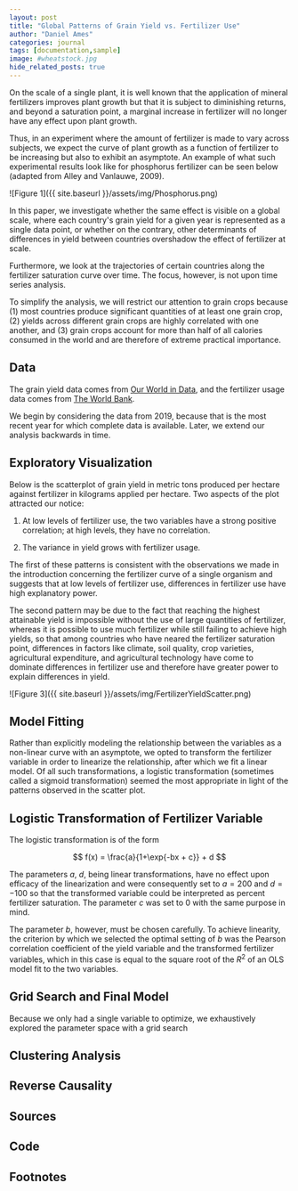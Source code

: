 ```yaml
---
layout: post
title: "Global Patterns of Grain Yield vs. Fertilizer Use"
author: "Daniel Ames"
categories: journal
tags: [documentation,sample]
image: #wheatstock.jpg
hide_related_posts: true
---
```


On the scale of a single plant, it is well known that the application of mineral fertilizers improves plant growth but that it is subject to diminishing returns, and beyond a saturation point, a marginal increase in fertilizer will no longer have any effect upon plant growth.

Thus, in an experiment where the amount of fertilizer is made to vary across subjects, we expect the curve of plant growth as a function of fertilizer to be increasing but also to exhibit an asymptote. An example of what such experimental results look like for phosphorus fertilizer can be seen below (adapted from Alley and Vanlauwe, 2009).

![Figure 1]({{ site.baseurl }}/assets/img/Phosphorus.png)

In this paper, we investigate whether the same effect is visible on a global scale, where each country's grain yield for a given year is represented as a single data point, or whether on the contrary, other determinants of differences in yield between countries overshadow the effect of fertilizer at scale. 

Furthermore, we look at the trajectories of certain countries along the fertilizer saturation curve over time. The focus, however, is not upon time series analysis.

To simplify the analysis, we will restrict our attention to grain crops because (1) most countries produce significant quantities of at least one grain crop, (2) yields across different grain crops are highly correlated with one another, and (3) grain crops account for more than half of all calories consumed in the world and are therefore of extreme practical importance.

## Data

The grain yield data comes from [Our World in Data](https://ourworldindata.org/crop-yields), and the fertilizer usage data comes from [The World Bank](https://data.worldbank.org/indicator/AG.CON.FERT.PT.ZS).

We begin by considering the data from 2019, because that is the most recent year for which complete data is available. Later, we extend our analysis backwards in time.

## Exploratory Visualization

Below is the scatterplot of grain yield in metric tons produced per hectare against fertilizer in kilograms applied per hectare. Two aspects of the plot attracted our notice:

1. At low levels of fertilizer use, the two variables have a strong positive correlation; at high levels, they have no correlation.

2. The variance in yield grows with fertilizer usage.

The first of these patterns is consistent with the observations we made in the introduction concerning the fertilizer curve of a single organism and suggests that at low levels of fertilizer use, differences in fertilizer use have high explanatory power.

The second pattern may be due to the fact that reaching the highest attainable yield is impossible without the use of large quantities of fertilizer, whereas it is possible to use much fertilizer while still failing to achieve high yields, so that among countries who have neared the fertilizer saturation point, differences in factors like climate, soil quality, crop varieties, agricultural expenditure, and agricultural technology have come to dominate differences in fertilizer use and therefore have greater power to explain differences in yield.

![Figure 3]({{ site.baseurl }}/assets/img/FertilizerYieldScatter.png)

## Model Fitting

Rather than explicitly modeling the relationship between the variables as a non-linear curve with an asymptote, we opted to transform the fertilizer variable in order to linearize the relationship, after which we fit a linear model. Of all such transformations, a logistic transformation (sometimes called a sigmoid transformation) seemed the most appropriate in light of the patterns observed in the scatter plot. 

## Logistic Transformation of Fertilizer Variable

The logistic transformation is of the form 

$$
f(x) = \frac{a}{1+\exp{-bx + c}} + d
$$

The parameters $a$, $d$, being linear transformations, have no effect upon efficacy of the linearization and were consequently set to $a = 200$ and $d = -100$ so that the transformed variable could be interpreted as percent fertilizer saturation. The parameter $c$ was set to $0$ with the same purpose in mind.

The parameter $b$, however, must be chosen carefully. To achieve linearity, the criterion by which we selected the optimal setting of $b$ was the Pearson correlation coefficient of the yield variable and the transformed fertilizer variables, which in this case is equal to the square root of the $R^2$ of an OLS model fit to the two variables.

## Grid Search and Final Model
Because we only had a single variable to optimize, we exhaustively explored the parameter space with a grid search

## Clustering Analysis

## Reverse Causality

## Sources

## Code

## Footnotes


